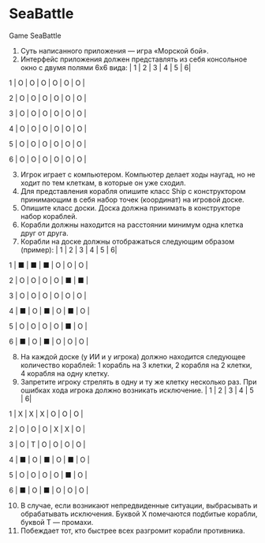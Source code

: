 # SeaBattle
Game SeaBattle
1. Суть написанного приложения — игра «Морской бой».
2. Интерфейс приложения должен представлять из себя консольное окно с двумя полями 6х6 вида:
    | 1 | 2 | 3 | 4 | 5 | 6|

  1 | О | О | О | О | О | О |

  2 | О | О | О | О | О | О |

  3 | О | О | О | О | О | О |

  4 | О | О | О | О | О | О |

  5 | О | О | О | О | О | О |

  6 | О | О | О | О | О | О |

3. Игрок играет с компьютером. Компьютер делает ходы наугад, но не ходит по тем клеткам, в которые он уже сходил.
4. Для представления корабля опишите класс Ship с конструктором принимающим в себя набор точек (координат) на игровой доске.
5. Опишите класс доски. Доска должна принимать в конструкторе набор кораблей.
6. Корабли должны находится на расстоянии минимум одна клетка друг от друга.
7. Корабли на доске должны отображаться следующим образом (пример):
   | 1 | 2 | 3 | 4 | 5 | 6|

1 | ■ | ■ | ■ | О | О | О |

2 | О | О | О | О | ■ | ■ |

3 | О | О | О | О | О | О |

4 | ■ | О | ■ | О | ■ | О |

5 | О | О | О | О | ■ | О |

6 | ■ | О | ■ | О | О | О |

8. На каждой доске (у ИИ и у игрока) должно находится следующее количество кораблей: 1 корабль на 3 клетки, 2 корабля на 2 клетки, 4 корабля на одну клетку.
9. Запретите игроку стрелять в одну и ту же клетку несколько раз. При ошибках хода игрока должно возникать исключение.
   | 1 | 2 | 3 | 4 | 5 | 6|

 1 | X | X | X | О | О | О |

 2 | О | О | О | X | X | О |

 3 | О | T | О | О | О | О |

 4 | ■ | О | ■ | О | ■ | О |

 5 | О | О | О | О | ■ | О |

 6 | ■ | О | ■ | О | О | О |

10. В случае, если возникают непредвиденные ситуации, выбрасывать и обрабатывать исключения.
Буквой X помечаются подбитые корабли, буквой T — промахи.
11. Побеждает тот, кто быстрее всех разгромит корабли противника.
